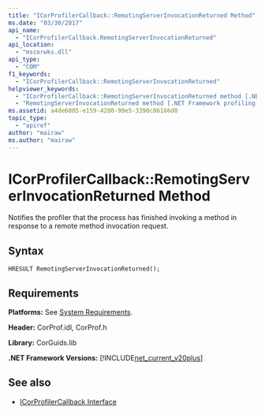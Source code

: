 ```yaml
---
title: "ICorProfilerCallback::RemotingServerInvocationReturned Method"
ms.date: "03/30/2017"
api_name: 
  - "ICorProfilerCallback.RemotingServerInvocationReturned"
api_location: 
  - "mscorwks.dll"
api_type: 
  - "COM"
f1_keywords: 
  - "ICorProfilerCallback::RemotingServerInvocationReturned"
helpviewer_keywords: 
  - "ICorProfilerCallback::RemotingServerInvocationReturned method [.NET Framework profiling]"
  - "RemotingServerInvocationReturned method [.NET Framework profiling]"
ms.assetid: a4de6805-e159-4280-99e5-3390c86166d0
topic_type: 
  - "apiref"
author: "mairaw"
ms.author: "mairaw"
---
```

# ICorProfilerCallback::RemotingServerInvocationReturned Method
Notifies the profiler that the process has finished invoking a method in response to a remote method invocation request.  
  
## Syntax  
  
```  
HRESULT RemotingServerInvocationReturned();  
```  
  
## Requirements  
 **Platforms:** See [System Requirements](../../../../docs/framework/get-started/system-requirements.md).  
  
 **Header:** CorProf.idl, CorProf.h  
  
 **Library:** CorGuids.lib  
  
 **.NET Framework Versions:** [!INCLUDE[net_current_v20plus](../../../../includes/net-current-v20plus-md.md)]  
  
## See also
- [ICorProfilerCallback Interface](../../../../docs/framework/unmanaged-api/profiling/icorprofilercallback-interface.md)
